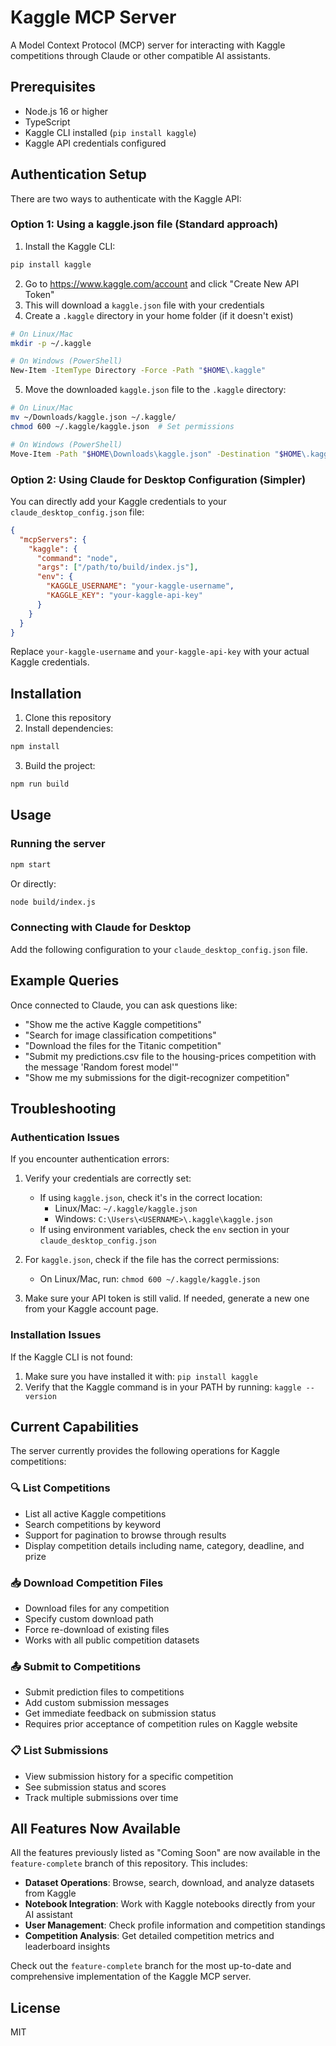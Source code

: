 # Kaggle MCP Server

A Model Context Protocol (MCP) server for interacting with Kaggle competitions through Claude or other compatible AI assistants.

## Prerequisites

- Node.js 16 or higher
- TypeScript
- Kaggle CLI installed (`pip install kaggle`)
- Kaggle API credentials configured

## Authentication Setup

There are two ways to authenticate with the Kaggle API:

### Option 1: Using a kaggle.json file (Standard approach)

1. Install the Kaggle CLI:
```bash
pip install kaggle
```

2. Go to https://www.kaggle.com/account and click "Create New API Token"
3. This will download a `kaggle.json` file with your credentials
4. Create a `.kaggle` directory in your home folder (if it doesn't exist)
```bash
# On Linux/Mac
mkdir -p ~/.kaggle

# On Windows (PowerShell)
New-Item -ItemType Directory -Force -Path "$HOME\.kaggle"
```

5. Move the downloaded `kaggle.json` file to the `.kaggle` directory:
```bash
# On Linux/Mac
mv ~/Downloads/kaggle.json ~/.kaggle/
chmod 600 ~/.kaggle/kaggle.json  # Set permissions

# On Windows (PowerShell)
Move-Item -Path "$HOME\Downloads\kaggle.json" -Destination "$HOME\.kaggle\kaggle.json"
```

### Option 2: Using Claude for Desktop Configuration (Simpler)

You can directly add your Kaggle credentials to your `claude_desktop_config.json` file:

```json
{
  "mcpServers": {
    "kaggle": {
      "command": "node",
      "args": ["/path/to/build/index.js"],
      "env": {
        "KAGGLE_USERNAME": "your-kaggle-username",
        "KAGGLE_KEY": "your-kaggle-api-key"
      }
    }
  }
}
```

Replace `your-kaggle-username` and `your-kaggle-api-key` with your actual Kaggle credentials.

## Installation

1. Clone this repository
2. Install dependencies:

```bash
npm install
```

3. Build the project:

```bash
npm run build
```

## Usage

### Running the server

```bash
npm start
```

Or directly:

```bash
node build/index.js
```

### Connecting with Claude for Desktop

Add the following configuration to your `claude_desktop_config.json` file.

## Example Queries

Once connected to Claude, you can ask questions like:

- "Show me the active Kaggle competitions"
- "Search for image classification competitions"
- "Download the files for the Titanic competition"
- "Submit my predictions.csv file to the housing-prices competition with the message 'Random forest model'"
- "Show me my submissions for the digit-recognizer competition"

## Troubleshooting

### Authentication Issues

If you encounter authentication errors:

1. Verify your credentials are correctly set:
   - If using `kaggle.json`, check it's in the correct location:
     - Linux/Mac: `~/.kaggle/kaggle.json`
     - Windows: `C:\Users\<USERNAME>\.kaggle\kaggle.json`
   - If using environment variables, check the `env` section in your `claude_desktop_config.json`

2. For `kaggle.json`, check if the file has the correct permissions:
   - On Linux/Mac, run: `chmod 600 ~/.kaggle/kaggle.json`

3. Make sure your API token is still valid. If needed, generate a new one from your Kaggle account page.

### Installation Issues

If the Kaggle CLI is not found:

1. Make sure you have installed it with: `pip install kaggle`
2. Verify that the Kaggle command is in your PATH by running: `kaggle --version`

## Current Capabilities

The server currently provides the following operations for Kaggle competitions:

### 🔍 List Competitions
- List all active Kaggle competitions
- Search competitions by keyword
- Support for pagination to browse through results
- Display competition details including name, category, deadline, and prize

### 📥 Download Competition Files
- Download files for any competition
- Specify custom download path
- Force re-download of existing files
- Works with all public competition datasets

### 📤 Submit to Competitions
- Submit prediction files to competitions
- Add custom submission messages
- Get immediate feedback on submission status
- Requires prior acceptance of competition rules on Kaggle website

### 📋 List Submissions
- View submission history for a specific competition
- See submission status and scores
- Track multiple submissions over time

## All Features Now Available

All the features previously listed as "Coming Soon" are now available in the `feature-complete` branch of this repository. This includes:

- **Dataset Operations**: Browse, search, download, and analyze datasets from Kaggle
- **Notebook Integration**: Work with Kaggle notebooks directly from your AI assistant
- **User Management**: Check profile information and competition standings
- **Competition Analysis**: Get detailed competition metrics and leaderboard insights

Check out the `feature-complete` branch for the most up-to-date and comprehensive implementation of the Kaggle MCP server.

## License

MIT
